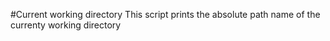 #Current working directory
This script prints the absolute path name of the currenty working directory
